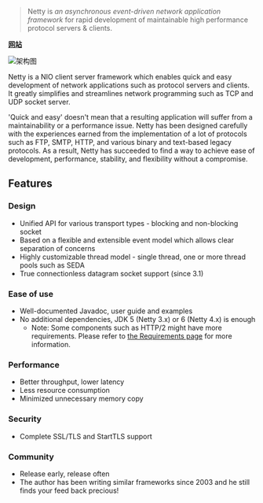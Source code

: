 > Netty is *an asynchronous event-driven network application framework*
for rapid development of maintainable high performance protocol servers & clients.

**[网站](https://netty.io/)**

![架构图](https://netty.io/images/components.png)

Netty is a NIO client server framework which enables quick and easy development of network applications such as protocol servers and clients. It greatly simplifies and streamlines network programming such as TCP and UDP socket server.

'Quick and easy' doesn't mean that a resulting application will suffer from a maintainability or a performance issue. Netty has been designed carefully with the experiences earned from the implementation of a lot of protocols such as FTP, SMTP, HTTP, and various binary and text-based legacy protocols. As a result, Netty has succeeded to find a way to achieve ease of development, performance, stability, and flexibility without a compromise.

## Features

### Design

- Unified API for various transport types - blocking and non-blocking socket
- Based on a flexible and extensible event model which allows clear separation of concerns
- Highly customizable thread model - single thread, one or more thread pools such as SEDA
- True connectionless datagram socket support (since 3.1)

### Ease of use

- Well-documented Javadoc, user guide and examples
- No additional dependencies, JDK 5 (Netty 3.x) or 6 (Netty 4.x) is enough
  - Note: Some components such as HTTP/2 might have more requirements. Please refer to [the Requirements page](https://netty.io/wiki/requirements.html) for more information.

### Performance

- Better throughput, lower latency
- Less resource consumption
- Minimized unnecessary memory copy

### Security

- Complete SSL/TLS and StartTLS support

### Community

- Release early, release often
- The author has been writing similar frameworks since 2003 and he still finds your feed back precious!